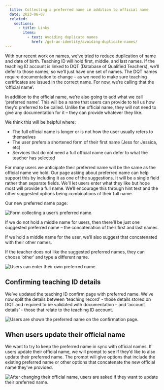 ```yaml
---
  title: Collecting a preferred name in addition to official name 
  date: 2023-06-07
  related:
    sections:
      - title: Links
        items:
          - text: Avoiding duplicate names
            href: /get-an-identity/avoiding-duplicate-names/
---
```


With our recent work on names, we’ve tried to reduce duplication of name and date of birth. Teaching ID will hold first, middle, and last names. If the teaching ID account is linked to DQT (Database of Qualified Teachers), we’ll defer to those names, so we’ll just have one set of names. The DQT names require documentation to change – as we need to make sure teaching certificates are issued in the correct name. For now, we’re calling that the ‘official name’.

In addition to the official name, we’re also going to add what we call ‘preferred name’. This will be a name that users can provide to tell us how they’d preferred to be called. Unlike the official name, they will not need to give any documentation for it – they can provide whatever they like.

We think this will be helpful where:

* The full official name is longer or is not how the user usually refers to themselves
* The user prefers a shortened form of their first name (Jess for Jessica, etc)
* Services that do not need a full official name can defer to what the teacher has selected

For many users we anticipate their preferred name will be the same as the official name we hold. Our page asking about preferred name can help support this by including it as one of the suggestions. It will be a single field rather than separate fields. We’ll let users enter what they like but hope most will provide a full name. We’ll encourage this through hint text and the other suggested options being combinations of their full name.

Our new preferred name page:

![Form collecting a user’s preferred name.](1-Preferred-name.png)

If we do not hold a middle name for users, then there’ll be just one suggested preferred name – the concatenation of their first and last names.

If we hold a middle name for the user, we’ll also suggest that concatenated with their other names.

If the teacher does not like the suggested preferred names, they can choose ‘other’ and type a different name.

![Users can enter their own preferred name.](2-Other-preferred-name.png)

## Confirming teaching ID details

We’ve updated the teaching ID confirm page with preferred name. We’ve now split the details between ‘teaching record’ - those details stored on DQT and required to be validated with documentation – and ‘account details’ - those that relate to the teaching ID account.

![Users are shown the preferred name on the confirmation page.](3-Confirm-your-details.png)

## When users update their official name

We want to try to keep the preferred name in sync with official names. If users update their official name, we will prompt to see if they’d like to also update their preferred name. The prompt will give options that include the existing preferred name or other options that concatenate the new official name they’ve provided.

![After changing their official name, users are asked if they want to update their preferred name.](4-Update-preferred-name.png)

